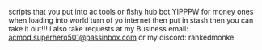 scripts that you put into ac tools or fishy hub bot YIPPPW
for money ones when loading into world turn of yo internet then put in stash then you can take it out!!!
i also take requests at my Business email: acmod.superhero501@passinbox.com or my discord: rankedmonke
